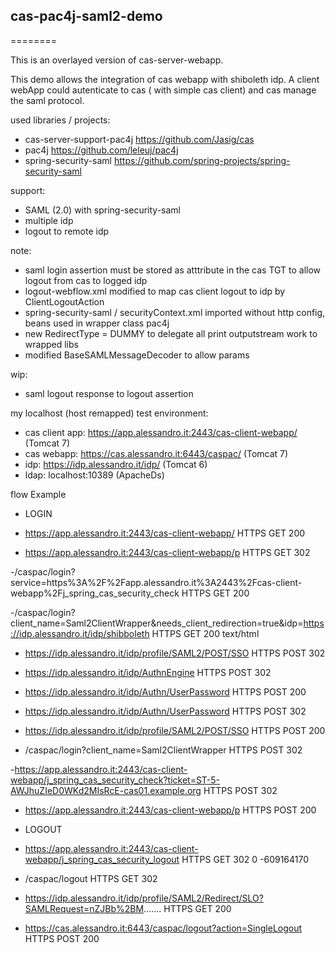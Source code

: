 <h2>cas-pac4j-saml2-demo</h2>

========

This is an overlayed version of cas-server-webapp.

This demo allows the integration of cas webapp with shiboleth idp.
A client webApp could autenticate to cas ( with simple cas client) and cas manage the saml protocol.


used libraries / projects:

- cas-server-support-pac4j https://github.com/Jasig/cas
- pac4j https://github.com/leleuj/pac4j
- spring-security-saml https://github.com/spring-projects/spring-security-saml


support:

- SAML (2.0) with spring-security-saml
- multiple idp
- logout to remote idp 


note:

- saml login assertion must be stored as atttribute in the cas TGT to allow logout from cas to logged idp
- logout-webflow.xml modified to map cas client logout to idp by ClientLogoutAction
- spring-security-saml / securityContext.xml imported without http config, beans used in wrapper class pac4j
- new RedirectType = DUMMY   to delegate all print outputstream work to wrapped libs
- modified BaseSAMLMessageDecoder to allow params


wip:

- saml logout response to logout assertion


my localhost (host remapped) test environment:

- cas client app: https://app.alessandro.it:2443/cas-client-webapp/ (Tomcat 7)
- cas webapp: https://cas.alessandro.it:6443/caspac/ (Tomcat 7)
- idp: https://idp.alessandro.it/idp/ (Tomcat 6)
- ldap: localhost:10389 (ApacheDs)
 

flow Example

- LOGIN
  
- https://app.alessandro.it:2443/cas-client-webapp/	HTTPS	GET	200
  
- https://app.alessandro.it:2443/cas-client-webapp/p	HTTPS	GET	302
  
 -/caspac/login?service=https%3A%2F%2Fapp.alessandro.it%3A2443%2Fcas-client-webapp%2Fj_spring_cas_security_check	HTTPS	GET	200
  
 -/caspac/login?client_name=Saml2ClientWrapper&needs_client_redirection=true&idp=https://idp.alessandro.it/idp/shibboleth	HTTPS	GET	200	text/html
 
- https://idp.alessandro.it/idp/profile/SAML2/POST/SSO	HTTPS	POST	302
 
- https://idp.alessandro.it/idp/AuthnEngine	HTTPS	POST	302
 
- https://idp.alessandro.it/idp/Authn/UserPassword	HTTPS	POST	200
 
- https://idp.alessandro.it/idp/Authn/UserPassword	HTTPS	POST	302
 
- https://idp.alessandro.it/idp/profile/SAML2/POST/SSO	HTTPS	POST	200
 
- /caspac/login?client_name=Saml2ClientWrapper	HTTPS	POST	302
 
-https://app.alessandro.it:2443/cas-client-webapp/j_spring_cas_security_check?ticket=ST-5-AWJhuZIeD0WKd2MIsRcE-cas01.example.org	HTTPS	POST	302
 
- https://app.alessandro.it:2443/cas-client-webapp/p	HTTPS	POST	200
 

- LOGOUT
- https://app.alessandro.it:2443/cas-client-webapp/j_spring_cas_security_logout	HTTPS	GET	302	0	-609164170
- /caspac/logout	HTTPS	GET	302
- https://idp.alessandro.it/idp/profile/SAML2/Redirect/SLO?SAMLRequest=nZJBb%2BM.......	HTTPS	GET	200
- https://cas.alessandro.it:6443/caspac/logout?action=SingleLogout	HTTPS	POST	200